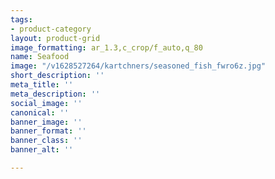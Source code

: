 ```yaml
---
tags:
- product-category
layout: product-grid
image_formatting: ar_1.3,c_crop/f_auto,q_80
name: Seafood
image: "/v1628527264/kartchners/seasoned_fish_fwro6z.jpg"
short_description: ''
meta_title: ''
meta_description: ''
social_image: ''
canonical: ''
banner_image: ''
banner_format: ''
banner_class: ''
banner_alt: ''

---
```

